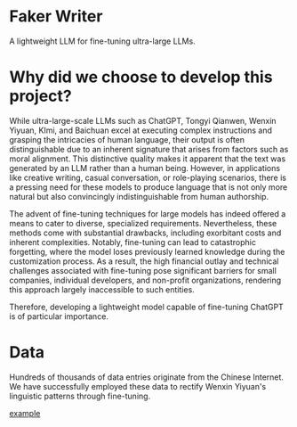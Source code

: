 # Faker Writer
A lightweight LLM for fine-tuning ultra-large LLMs.
# Why did we choose to develop this project?
While ultra-large-scale LLMs such as ChatGPT, Tongyi Qianwen, Wenxin Yiyuan, KImi, and Baichuan excel at executing complex instructions and grasping the intricacies of human language, their output is often distinguishable due to an inherent signature that arises from factors such as moral alignment. This distinctive quality makes it apparent that the text was generated by an LLM rather than a human being. However, in applications like creative writing, casual conversation, or role-playing scenarios, there is a pressing need for these models to produce language that is not only more natural but also convincingly indistinguishable from human authorship.

The advent of fine-tuning techniques for large models has indeed offered a means to cater to diverse, specialized requirements. Nevertheless, these methods come with substantial drawbacks, including exorbitant costs and inherent complexities. Notably, fine-tuning can lead to catastrophic forgetting, where the model loses previously learned knowledge during the customization process. As a result, the high financial outlay and technical challenges associated with fine-tuning pose significant barriers for small companies, individual developers, and non-profit organizations, rendering this approach largely inaccessible to such entities.

Therefore, developing a lightweight model capable of fine-tuning ChatGPT is of particular importance.

# Data
Hundreds of thousands of data entries originate from the Chinese Internet. We have successfully employed these data to rectify Wenxin Yiyuan's linguistic patterns through fine-tuning.

[example](https://github.com/tardigrade2017/faker_writer/blob/main/images/%E5%B1%8F%E5%B9%95%E6%88%AA%E5%9B%BE%202024-03-28%20145028.png)
